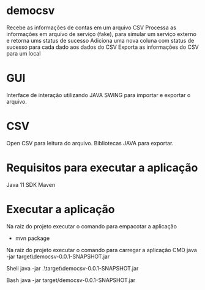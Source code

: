 # democsv

Recebe as informações de contas em um arquivo CSV
Processa as informações em arquivo de serviço (fake), para simular um serviço externo e retorna ums status de sucesso
Adiciona uma nova coluna com status de sucesso para cada dado aos dados do CSV
Exporta as informações do CSV para um local

# GUI
Interface de interação utilizando JAVA SWING para importar e exportar o arquivo.

# CSV
Open CSV para leitura do arquivo.
Bibliotecas JAVA para exportar.

# Requisitos para executar a aplicação
Java 11 SDK
Maven

# Executar a aplicação
Na raiz do projeto executar o comando para empacotar a aplicação
 - mvn package

Na raiz do projeto executar o comando para carregar a aplicação
CMD
java -jar target\democsv-0.0.1-SNAPSHOT.jar

Shell
java -jar .\target\democsv-0.0.1-SNAPSHOT.jar

Bash
java -jar target/democsv-0.0.1-SNAPSHOT.jar

